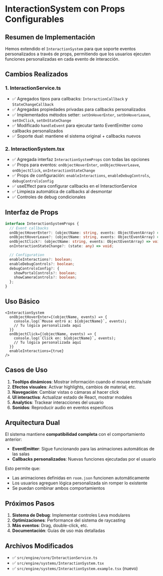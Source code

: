 # InteractionSystem con Props Configurables

## Resumen de Implementación

Hemos extendido el `InteractionSystem` para que soporte eventos personalizados a través de props, permitiendo que los usuarios ejecuten funciones personalizadas en cada evento de interacción.

## Cambios Realizados

### 1. InteractionService.ts

- ✅ Agregados tipos para callbacks: `InteractionCallback` y `StateChangeCallback`
- ✅ Agregadas propiedades privadas para callbacks personalizados
- ✅ Implementados métodos setter: `setOnHoverEnter`, `setOnHoverLeave`, `setOnClick`, `setOnStateChange`
- ✅ Modificado `handleEvent` para ejecutar tanto EventEmitter como callbacks personalizados
- ✅ Soporte dual: mantiene el sistema original + callbacks nuevos

### 2. InteractionSystem.tsx

- ✅ Agregada interfaz `InteractionSystemProps` con todas las opciones
- ✅ Props para eventos: `onObjectHoverEnter`, `onObjectHoverLeave`, `onObjectClick`, `onInteractionStateChange`
- ✅ Props de configuración: `enableInteractions`, `enableDebugControls`, `debugControlsConfig`
- ✅ useEffect para configurar callbacks en el InteractionService
- ✅ Limpieza automática de callbacks al desmontar
- ✅ Controles de debug condicionales

## Interfaz de Props

```typescript
interface InteractionSystemProps {
  // Event callbacks
  onObjectHoverEnter?: (objectName: string, events: ObjectEventArray) => void;
  onObjectHoverLeave?: (objectName: string, events: ObjectEventArray) => void;
  onObjectClick?: (objectName: string, events: ObjectEventArray) => void;
  onInteractionStateChange?: (state: any) => void;

  // Configuration
  enableInteractions?: boolean;
  enableDebugControls?: boolean;
  debugControlsConfig?: {
    showPortalControls?: boolean;
    showCameraControls?: boolean;
  };
}
```

## Uso Básico

```tsx
<InteractionSystem
  onObjectHoverEnter={(objectName, events) => {
    console.log(`Mouse entró a: ${objectName}`, events);
    // Tu lógica personalizada aquí
  }}
  onObjectClick={(objectName, events) => {
    console.log(`Click en: ${objectName}`, events);
    // Tu lógica personalizada aquí
  }}
  enableInteractions={true}
/>
```

## Casos de Uso

1. **Tooltips dinámicos**: Mostrar información cuando el mouse entra/sale
2. **Efectos visuales**: Activar highlights, cambios de material, etc.
3. **Navegación**: Cambiar vistas o cámaras al hacer click
4. **UI interactiva**: Actualizar estado de React, mostrar modales
5. **Analytics**: Trackear interacciones del usuario
6. **Sonidos**: Reproducir audio en eventos específicos

## Arquitectura Dual

El sistema mantiene **compatibilidad completa** con el comportamiento anterior:

- **EventEmitter**: Sigue funcionando para las animaciones automáticas de las salas
- **Callbacks personalizados**: Nuevas funciones ejecutadas por el usuario

Esto permite que:

- Las animaciones definidas en `room.json` funcionen automáticamente
- Los usuarios agreguen lógica personalizada sin romper lo existente
- Se puedan combinar ambos comportamientos

## Próximos Pasos

1. **Sistema de Debug**: Implementar controles Leva modulares
2. **Optimizaciones**: Performance del sistema de raycasting
3. **Más eventos**: Drag, double-click, etc.
4. **Documentación**: Guías de uso más detalladas

## Archivos Modificados

- ✅ `src/engine/core/InteractionService.ts`
- ✅ `src/engine/systems/InteractionSystem.tsx`
- ✅ `src/engine/systems/InteractionSystem.example.tsx` (nuevo)
